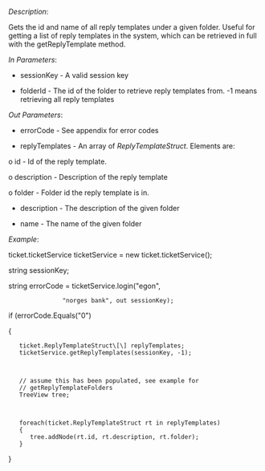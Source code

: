 <properties date="2016-06-24"
SortOrder="164"
/>

*Description*:

Gets the id and name of all reply templates under a given folder. Useful for getting a list of reply templates in the system, which can be retrieved in full with the getReplyTemplate method.

 

*In Parameters*:

* sessionKey            - A valid session key

* folderId                 - The id of the folder to retrieve reply templates from. -1 means retrieving all reply templates

 

*Out Parameters*:

* errorCode              - See appendix for error codes

* replyTemplates      - An array of *ReplyTemplateStruct*. Elements are:

o   id                     - Id of the reply template.

o   description      - Description of the reply template

o   folder              - Folder id the reply template is in.

* description                        - The description of the given folder

* name                      - The name of the given folder

                       

*Example*:

ticket.ticketService ticketService = new ticket.ticketService();

 

string sessionKey;

string errorCode = ticketService.login("egon",

                   "norges bank", out sessionKey);

 

if (errorCode.Equals("0")

{

       ticket.ReplyTemplateStruct\[\] replyTemplates;
       ticketService.getReplyTemplates(sessionKey, -1);

 

       // assume this has been populated, see example for
       // getReplyTemplateFolders
       TreeView tree;

 

       foreach(ticket.ReplyTemplateStruct rt in replyTemplates)
       {
          tree.addNode(rt.id, rt.description, rt.folder);
       }

}

